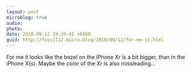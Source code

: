```yaml
---
layout: post
microblog: true
audio: 
photo: 
date: 2018-09-12 19:39:45 +0100
guid: http://fossil12.micro.blog/2018/09/12/for-me-it.html
---
```

For me it looks like the bezel on the iPhone Xr is a bit bigger, than in the iPhone X(s). Maybe the color of the Xr is also missleading...
